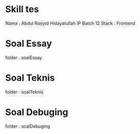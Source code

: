 # Skill tes 
Nama : Abdul Rosyid Hidayatullah
IP Batch 12
Stack : Frontend
 
# Soal Essay
folder : soalEssay

# Soal Teknis
folder : soalTeknis

# Soal Debuging
folder : soalDebuging


